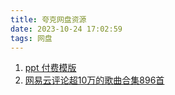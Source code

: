 ```yaml
---
title: 夸克网盘资源
date: 2023-10-24 17:02:59
tags: 网盘
---
```



1. [ppt 付费模版](https://pan.quark.cn/s/412b2b7718ab#/list/share)
2. [网易云评论超10万的歌曲合集896首](https://pan.quark.cn/s/5e88cc8dabb4#/list/share)